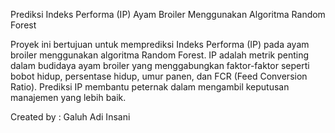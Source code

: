 Prediksi Indeks Performa (IP) Ayam Broiler Menggunakan Algoritma Random Forest

Proyek ini bertujuan untuk memprediksi Indeks Performa (IP) pada ayam broiler menggunakan algoritma Random Forest. IP adalah metrik penting dalam budidaya ayam broiler yang menggabungkan faktor-faktor seperti bobot hidup, persentase hidup, umur panen, dan FCR (Feed Conversion Ratio). Prediksi IP membantu peternak dalam mengambil keputusan manajemen yang lebih baik.


Created by : Galuh Adi Insani